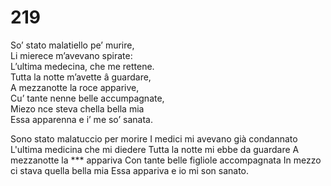 # 219
  
So’ stato malatiello pe’ murire,  
Li mierece m’avevano spirate:  
L’ultima medecina, che me rettene.  
Tutta la notte m’avette â guardare,  
A mezzanotte la roce apparive,  
Cu’ tante nenne belle accumpagnate,  
Miezo nce steva chella bella mia  
Essa apparenna e i’ me so’ sanata.

Sono stato malatuccio per morire
I medici mi avevano già condannato
L'ultima medicina che mi diedere
Tutta la notte mi ebbe da guardare
A mezzanotte la *** appariva
Con tante belle figliole accompagnata
In mezzo ci stava quella bella mia
Essa appariva e io mi son sanato.
